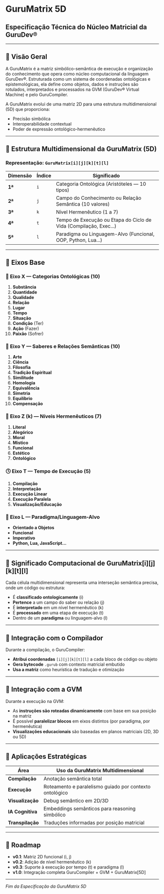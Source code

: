 # GuruMatrix 5D

## Especificação Técnica do Núcleo Matricial da GuruDev®

---

## 🧠 Visão Geral

A GuruMatrix é a matriz simbólico-semântica de execução e organização do conhecimento que opera como núcleo computacional da linguagem GuruDev®. Estruturada como um sistema de coordenadas ontológicas e epistemológicas, ela define como objetos, dados e instruções são rotulados, interpretados e processados na GVM (GuruDev® Virtual Machine) e pelo GuruCompiler.

A GuruMatrix evolui de uma matriz 2D para uma estrutura multidimensional (5D) que proporciona:
- Precisão simbólica
- Interoperabilidade contextual
- Poder de expressão ontológico-hermenêutico

---

## 🧮 Estrutura Multidimensional da GuruMatrix (5D)

### Representação: `GuruMatrix[i][j][k][t][l]`

| Dimensão | Índice | Significado |
|----------|--------|-------------|
| **1ª** | `i` | Categoria Ontológica (Aristóteles — 10 tipos) |
| **2ª** | `j` | Campo do Conhecimento ou Relação Semântica (10 valores) |
| **3ª** | `k` | Nível Hermenêutico (1 a 7) |
| **4ª** | `t` | Tempo de Execução ou Etapa do Ciclo de Vida (Compilação, Exec...) |
| **5ª** | `l` | Paradigma ou Linguagem-Alvo (Funcional, OOP, Python, Lua...) |

---

## 📐 Eixos Base

### 🔹 Eixo X — Categorias Ontológicas (10)

1. **Substância**
2. **Quantidade**
3. **Qualidade**
4. **Relação**
5. **Lugar**
6. **Tempo**
7. **Situação**
8. **Condição** (Ter)
9. **Ação** (Fazer)
10. **Paixão** (Sofrer)

### 🔸 Eixo Y — Saberes e Relações Semânticas (10)

1. **Arte**
2. **Ciência**
3. **Filosofia**
4. **Tradição Espiritual**
5. **Similitude**
6. **Homologia**
7. **Equivalência**
8. **Simetria**
9. **Equilíbrio**
10. **Compensação**

### 🔺 Eixo Z (k) — Níveis Hermenêuticos (7)

1. **Literal**
2. **Alegórico**
3. **Moral**
4. **Místico**
5. **Funcional**
6. **Estético**
7. **Ontológico**

### 🕓 Eixo T — Tempo de Execução (5)

1. **Compilação**
2. **Interpretação**
3. **Execução Linear**
4. **Execução Paralela**
5. **Visualização/Educação**

### 🧬 Eixo L — Paradigma/Linguagem-Alvo

- **Orientado a Objetos**
- **Funcional**
- **Imperativo**
- **Python, Lua, JavaScript...**

---

## 🧩 Significado Computacional de GuruMatrix[i][j][k][t][l]

Cada célula multidimensional representa uma interseção semântica precisa, onde um código ou estrutura:

- É **classificado ontologicamente** (i)
- **Pertence** a um campo do saber ou relação (j)
- É **interpretado** em um nível hermenêutico (k)
- É **processado** em uma etapa de execução (t)
- Dentro de um **paradigma** ou linguagem-alvo (l)

---

## 🔁 Integração com o Compilador

Durante a compilação, o GuruCompiler:

- **Atribui coordenadas** `[i][j][k][t][l]` a cada bloco de código ou objeto
- **Gera bytecode** `.gurub` com contexto matricial embutido
- **Usa a matriz** como heurística de tradução e otimização

---

## 🧪 Integração com a GVM

Durante a execução na GVM:

- As **instruções são roteadas dinamicamente** com base em sua posição na matriz
- É possível **paralelizar blocos** em eixos distintos (por paradigma, por hermenêutica)
- **Visualizações educacionais** são baseadas em planos matriciais (2D, 3D ou 5D)

---

## 🧠 Aplicações Estratégicas

| Área | Uso da GuruMatrix Multidimensional |
|------|-----------------------------------|
| **Compilação** | Anotação semântica total |
| **Execução** | Roteamento e paralelismo guiado por contexto ontológico |
| **Visualização** | Debug semântico em 2D/3D |
| **IA Cognitiva** | Embeddings semânticos para reasoning simbólico |
| **Transpilação** | Traduções informadas por posição matricial |

---

## 🔭 Roadmap

- **v0.1**: Matriz 2D funcional (i, j)
- **v0.2**: Adição de nível hermenêutico (k)
- **v0.3**: Suporte à execução por tempo (t) e paradigma (l)
- **v1.0**: Integração completa GuruCompiler + GVM + GuruMatrix[5D]

---

*Fim da Especificação da GuruMatrix 5D*
